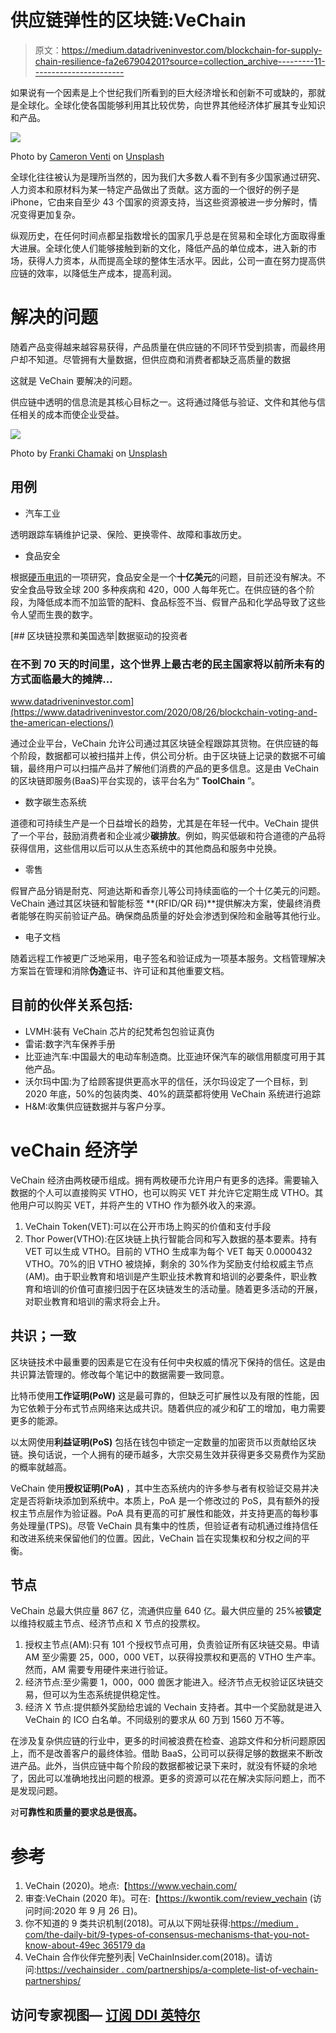 # 供应链弹性的区块链:VeChain

> 原文：<https://medium.datadriveninvestor.com/blockchain-for-supply-chain-resilience-fa2e67904201?source=collection_archive---------11----------------------->

如果说有一个因素是上个世纪我们所看到的巨大经济增长和创新不可或缺的，那就是全球化。全球化使各国能够利用其比较优势，向世界其他经济体扩展其专业知识和产品。

![](img/ac5f68b1e4a7b3b0f46a523ee0e1b99a.png)

Photo by [Cameron Venti](https://unsplash.com/@ventiviews?utm_source=unsplash&utm_medium=referral&utm_content=creditCopyText) on [Unsplash](https://unsplash.com/s/photos/cargo?utm_source=unsplash&utm_medium=referral&utm_content=creditCopyText)

全球化往往被认为是理所当然的，因为我们大多数人看不到有多少国家通过研究、人力资本和原材料为某一特定产品做出了贡献。这方面的一个很好的例子是 iPhone，它由来自至少 43 个国家的资源支持，当这些资源被进一步分解时，情况变得更加复杂。

纵观历史，在任何时间点都呈指数增长的国家几乎总是在贸易和全球化方面取得重大进展。全球化使人们能够接触到新的文化，降低产品的单位成本，进入新的市场，获得人力资本，从而提高全球的整体生活水平。因此，公司一直在努力提高供应链的效率，以降低生产成本，提高利润。

# **解决的问题**

随着产品变得越来越容易获得，产品质量在供应链的不同环节受到损害，而最终用户却不知道。尽管拥有大量数据，但供应商和消费者都缺乏高质量的数据

这就是 VeChain 要解决的问题。

供应链中透明的信息流是其核心目标之一。这将通过降低与验证、文件和其他与信任相关的成本而使企业受益。

![](img/c5618d1b4e79f24ed191ac7fa2bc109c.png)

Photo by [Franki Chamaki](https://unsplash.com/@franki?utm_source=unsplash&utm_medium=referral&utm_content=creditCopyText) on [Unsplash](https://unsplash.com/s/photos/data?utm_source=unsplash&utm_medium=referral&utm_content=creditCopyText)

## 用例

*   汽车工业

透明跟踪车辆维护记录、保险、更换零件、故障和事故历史。

*   食品安全

根据[硬币电讯](https://s3.cointelegraph.com/storage/uploads/view/4612f245e3cf8bc227084dff049f4016.pdf)的一项研究，食品安全是一个**十亿美元**的问题，目前还没有解决。不安全食品导致全球 200 多种疾病和 420，000 人每年死亡。在供应链的各个阶段，为降低成本而不加监管的配料、食品标签不当、假冒产品和化学品导致了这些令人望而生畏的数字。

[](https://www.datadriveninvestor.com/2020/08/26/blockchain-voting-and-the-american-elections/) [## 区块链投票和美国选举|数据驱动的投资者

### 在不到 70 天的时间里，这个世界上最古老的民主国家将以前所未有的方式面临最大的摊牌…

www.datadriveninvestor.com](https://www.datadriveninvestor.com/2020/08/26/blockchain-voting-and-the-american-elections/) 

通过企业平台，VeChain 允许公司通过其区块链全程跟踪其货物。在供应链的每个阶段，数据都可以被扫描并上传，供公司分析。由于区块链上记录的数据不可编辑，最终用户可以扫描产品并了解他们消费的产品的更多信息。这是由 VeChain 的区块链即服务(BaaS)平台实现的，该平台名为“ **ToolChain** ”。

*   数字碳生态系统

道德和可持续生产是一个日益增长的趋势，尤其是在年轻一代中。VeChain 提供了一个平台，鼓励消费者和企业减少**碳排放**。例如，购买低碳和符合道德的产品将获得信用，这些信用以后可以从生态系统中的其他商品和服务中兑换。

*   零售

假冒产品分销是耐克、阿迪达斯和香奈儿等公司持续面临的一个十亿美元的问题。VeChain 通过其区块链和智能标签 **(RFID/QR 码)**提供解决方案，使最终消费者能够在购买前验证产品。确保商品质量的好处会渗透到保险和金融等其他行业。

*   电子文档

随着远程工作被更广泛地采用，电子签名和验证成为一项基本服务。文档管理解决方案旨在管理和消除**伪造**证书、许可证和其他重要文档。

## 目前的伙伴关系包括:

*   LVMH:装有 VeChain 芯片的纪梵希包包验证真伪
*   雷诺:数字汽车保养手册
*   比亚迪汽车:中国最大的电动车制造商。比亚迪环保汽车的碳信用额度可用于其他产品。
*   沃尔玛中国:为了给顾客提供更高水平的信任，沃尔玛设定了一个目标，到 2020 年底，50%的包装肉类、40%的蔬菜都将使用 VeChain 系统进行追踪
*   H&M:收集供应链数据并与客户分享。

# veChain 经济学

VeChain 经济由两枚硬币组成。拥有两枚硬币允许用户有更多的选择。需要输入数据的个人可以直接购买 VTHO，也可以购买 VET 并允许它定期生成 VTHO。其他用户可以购买 VET，并将产生的 VTHO 作为额外收入的来源。

1.  VeChain Token(VET):可以在公开市场上购买的价值和支付手段
2.  Thor Power(VTHO):在区块链上执行智能合同和写入数据的基本要素。持有 VET 可以生成 VTHO。目前的 VTHO 生成率为每个 VET 每天 0.0000432 VTHO。70%的旧 VTHO 被烧掉，剩余的 30%作为奖励支付给权威主节点(AM)。由于职业教育和培训是产生职业技术教育和培训的必要条件，职业教育和培训的价值可直接归因于在区块链发生的活动量。随着更多活动的开展，对职业教育和培训的需求将会上升。

## 共识；一致

区块链技术中最重要的因素是它在没有任何中央权威的情况下保持的信任。这是由共识算法管理的。修改每个笔记中的数据需要一致同意。

比特币使用**工作证明(PoW)** 这是最可靠的，但缺乏可扩展性以及有限的性能，因为它依赖于分布式节点网络来达成共识。随着供应的减少和矿工的增加，电力需要更多的能源。

以太网使用**利益证明(PoS)** 包括在钱包中锁定一定数量的加密货币以贡献给区块链。换句话说，一个人拥有的硬币越多，大宗交易生效并获得更多交易费作为奖励的概率就越高。

VeChain 使用**授权证明(PoA)** ，其中生态系统内的许多参与者有权验证交易并决定是否将新块添加到系统中。本质上，PoA 是一个修改过的 PoS，具有额外的授权主节点层作为验证器。PoA 具有更高的可扩展性和能效，并支持更高的每秒事务处理量(TPS)。尽管 VeChain 具有集中的性质，但验证者有动机通过维持信任和改进系统来保留他们的位置。因此，VeChain 旨在实现集权和分权之间的平衡。

## 节点

VeChain 总最大供应量 867 亿，流通供应量 640 亿。最大供应量的 25%被**锁定**以维持权威主节点、经济节点和 X 节点的投票权。

1.  授权主节点(AM):只有 101 个授权节点可用，负责验证所有区块链交易。申请 AM 至少需要 25，000，000 VET，以获得投票权和更高的 VTHO 生产率。然而，AM 需要专用硬件来进行验证。
2.  经济节点:至少需要 1，000，000 兽医才能进入。经济节点无权验证区块链交易，但可以为生态系统提供稳定性。
3.  经济 X 节点:提供额外奖励给忠诚的 Vechain 支持者。其中一个奖励就是进入 VeChain 的 ICO 白名单。不同级别的要求从 60 万到 1560 万不等。

在涉及复杂供应链的行业中，更多的时间被浪费在检查、追踪文件和分析问题原因上，而不是改善客户的最终体验。借助 BaaS，公司可以获得足够的数据来不断改进产品。此外，当供应链中每个阶段的数据都被记录下来时，就没有怀疑的余地了，因此可以准确地找出问题的根源。更多的资源可以花在解决实际问题上，而不是发现问题。

对**可靠性和质量的要求总是很高。**

# 参考

1.  VeChain (2020)。地点:【https://www.vechain.com/ 
2.  审查:VeChain (2020 年)。可在:【https://kwontik.com/review_vechain (访问时间:2020 年 9 月 26 日)。
3.  你不知道的 9 类共识机制(2018)。可从以下网址获得:[https://medium . com/the-daily-bit/9-types-of-consensus-mechanisms-that-you-not-know-about-49ec 365179 da](https://medium.com/the-daily-bit/9-types-of-consensus-mechanisms-that-you-didnt-know-about-49ec365179da)
4.  VeChain 合作伙伴完整列表| VeChainInsider.com(2018)。请访问:[https://vechainsider . com/partnerships/a-complete-list-of-vechain-partnerships/](https://vechaininsider.com/partnerships/a-complete-list-of-vechain-partnerships/)

## 访问专家视图— [订阅 DDI 英特尔](https://datadriveninvestor.com/ddi-intel)